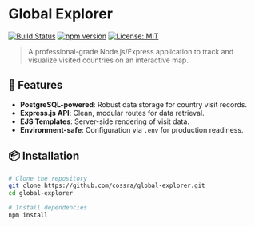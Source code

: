 # Global Explorer

[![Build Status](https://img.shields.io/github/actions/workflow/status/yourusername/global-explorer/ci.yml?branch=main&style=flat-square)](https://github.com/yourusername/global-explorer/actions)
[![npm version](https://img.shields.io/npm/v/global-explorer?style=flat-square)](https://www.npmjs.com/package/global-explorer)
[![License: MIT](https://img.shields.io/badge/License-MIT-yellow.svg?style=flat-square)](https://opensource.org/licenses/MIT)

> A professional-grade Node.js/Express application to track and visualize visited countries on an interactive map.

## 🚀 Features

- **PostgreSQL-powered**: Robust data storage for country visit records.
- **Express.js API**: Clean, modular routes for data retrieval.
- **EJS Templates**: Server-side rendering of visit data.
- **Environment-safe**: Configuration via `.env` for production readiness.

## 📦 Installation

```bash
# Clone the repository
git clone https://github.com/cossra/global-explorer.git
cd global-explorer

# Install dependencies
npm install